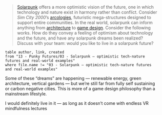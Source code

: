 > [Solarpunk](https://solarpunks.net/) offers a more optimistic vision of the future, one in which technology and nature exist in harmony rather than conflict. Consider _Sim City 2000_’s [arcologies](https://simcity.fandom.com/wiki/Arcology), futuristic mega-structures designed to support entire communities. In the real world, solarpunk can inform anything from [architecture](https://architizer.com/blog/inspiration/stories/solarpunk-architecture-and-the-built-future/) to [game design](https://www.greengamedesign.com/solarpunk-games/). Consider the following works. How do they convey a feeling of optimism about technology and the future, and have any solarpunk dreams been realized? Discuss with your team: would you like to live in a solarpunk future?

```dataview
table author, link, created
from "13 - Punky Futures/03 - Solarpunk — optimistic tech-nature futures and real-world examples"
where file.name != "03 - Solarpunk — optimistic tech-nature futures and real-world examples"
```

Some of these “dreams” are happening — renewable energy, green architecture, vertical gardens — but we’re still far from fully self sustaining or carbon negative cities. This is more of a game design philosophy than a mainstream lifestyle.

I would definitely live in it — as long as it doesn’t come with endless VR mindfulness lectures